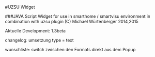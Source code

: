 #UZSU Widget

###JAVA Script Widget for use in smarthome / smartvisu environment in combination with uzsu plugin
(C) Michael Würtenberger 2014,2015

Aktuelle Development: 1.3beta

changelog: umsetzung type = text

wunschliste: switch zwischen den Formats direkt aus dem Popup